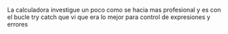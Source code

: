La calculadora investigue un poco como se hacia mas profesional y es con el bucle try catch que vi que era lo mejor para control de expresiones y errores
